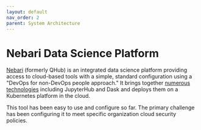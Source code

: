 ```yaml
---
layout: default
nav_order: 2
parent: System Architecture
---
```


# Nebari Data Science Platform

[Nebari](https://www.nebari.dev/) (formerly QHub) is an integrated data science platform providing access to cloud-based tools with a simple, standard configuration using a "DevOps for non-DevOps people approach." It brings together [numerous technologies](https://www.nebari.dev/docs/welcome#components) including JupyterHub and Dask and deploys them on a Kubernetes platform in the cloud.

This tool has been easy to use and configure so far. The primary challenge has been configuring it to meet specific organization cloud security policies.